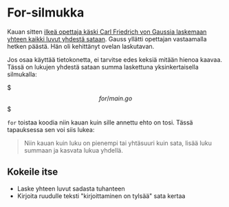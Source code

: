 # For-silmukka

Kauan sitten [ilkeä opettaja käski Carl Friedrich von Gaussia laskemaan yhteen kaikki luvut yhdestä sataan](https://nrich.maths.org/2478). Gauss yllätti opettajan vastaamalla hetken päästä. Hän oli kehittänyt ovelan laskutavan.

Jos osaa käyttää tietokonetta, ei tarvitse edes keksiä mitään hienoa kaavaa. Tässä on lukujen yhdestä sataan summa laskettuna yksinkertaisella silmukalla:

$$$for/main.go$$$

`for` toistaa koodia niin kauan kuin sille annettu ehto on tosi. Tässä tapauksessa sen voi siis lukea:

> Niin kauan kuin luku on pienempi tai yhtäsuuri kuin sata, lisää luku summaan ja kasvata lukua yhdellä.

## Kokeile itse
- Laske yhteen luvut sadasta tuhanteen
- Kirjoita ruudulle teksti "kirjoittaminen on tylsää" sata kertaa